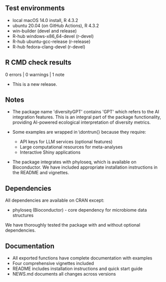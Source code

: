 ## Test environments
* local macOS 14.0 install, R 4.3.2
* ubuntu 20.04 (on GitHub Actions), R 4.3.2
* win-builder (devel and release)
* R-hub windows-x86_64-devel (r-devel)
* R-hub ubuntu-gcc-release (r-release)
* R-hub fedora-clang-devel (r-devel)

## R CMD check results

0 errors | 0 warnings | 1 note

* This is a new release.

## Notes

* The package name 'diversityGPT' contains 'GPT' which refers to the AI integration features. This is an integral part of the package functionality, providing AI-powered ecological interpretation of diversity metrics.

* Some examples are wrapped in \dontrun{} because they require:
  - API keys for LLM services (optional features)
  - Large computational resources for meta-analyses
  - Interactive Shiny applications
  
* The package integrates with phyloseq, which is available on Bioconductor. We have included appropriate installation instructions in the README and vignettes.

## Dependencies

All dependencies are available on CRAN except:
* phyloseq (Bioconductor) - core dependency for microbiome data structures

We have thoroughly tested the package with and without optional dependencies.

## Documentation

* All exported functions have complete documentation with examples
* Four comprehensive vignettes included
* README includes installation instructions and quick start guide
* NEWS.md documents all changes across versions